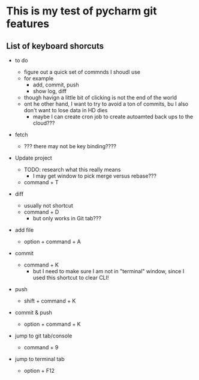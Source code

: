 # This is my test of pycharm git features

## List of keyboard shorcuts

* to do 
  * figure out a quick set of commnds I shoudl use
  * for example
    * add, commit, push
    * show log, diff
  * though havign a little bit of clicking is not the end of the world
  * ont he other hand, I want to try to avoid a ton of commits, bu I also don't want to lose data in HD dies
    * maybe I can create cron job to create autoamted back ups to the cloud???


* fetch
  * ??? there may not be key binding????
* Update project
  * TODO: research what this really means
    * I may get window to pick merge versus rebase???
  * command + T

* diff
  * usually not shortcut
  * command + D
    * but only works in Git tab???


* add file
  * option + command + A
* commit
  * command + K
    * but I need to make sure I am not in "terminal" window, since I used this shortcut to clear CLI!
* push  
  * shift + command + K

* commit & push 
  * option + command + K


* jump to git tab/console
  * command + 9
* jump to terminal tab
  * option + F12
